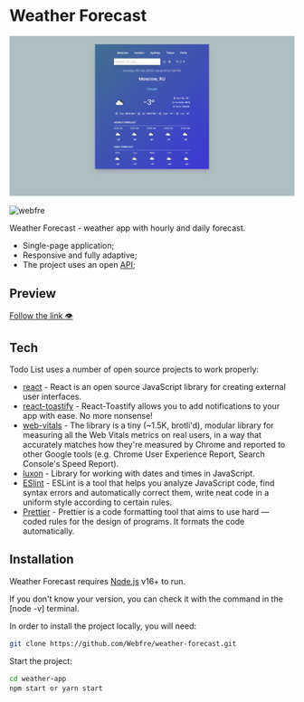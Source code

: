 # Weather Forecast

![Image alt](https://github.com/Webfre/weather-forecast/blob/main/src/assets/weaherapp.png)

<p align="left"> <img src="https://komarev.com/ghpvc/?username=webfre&label=Profile%20views&color=0e75b6&style=flat" alt="webfre" /> </p>

Weather Forecast - weather app with hourly and daily forecast.

- Single-page application;
- Responsive and fully adaptive;
- The project uses an open <a href="https://openweathermap.org/" target='_blank'>API</a>;

## Preview

<a href="https://webfre.github.io/todo-list/" target="_blank">Follow the link 👁</a>

## Tech

Todo List uses a number of open source projects to work properly:

- [react](https://reactjs.org/) - React is an open source JavaScript library for creating external user interfaces.
- [react-toastify](https://github.com/fkhadra/react-toastify) - React-Toastify allows you to add notifications to your app with ease. No more nonsense!
- [web-vitals](https://www.npmjs.com/package/web-vitals) - The library is a tiny (~1.5K, brotli'd), modular library for measuring all the Web Vitals metrics on real users, in a way that accurately matches how they're measured by Chrome and reported to other Google tools (e.g. Chrome User Experience Report, Search Console's Speed Report).
- [luxon](https://www.npmjs.com/package/luxon) - Library for working with dates and times in JavaScript.
- [ESlint](https://github.com/eslint/eslint) - ESLint is a tool that helps you analyze JavaScript code, find syntax errors and automatically correct them, write neat code in a uniform style according to certain rules.
- [Prettier](https://prettier.io/) - Prettier is a code formatting tool that aims to use hard — coded rules for the design of programs. It formats the code automatically.

## Installation

Weather Forecast requires [Node.js](https://nodejs.org/) v16+ to run.

If you don't know your version, you can check it with the command in the [node -v] terminal.

In order to install the project locally, you will need:

```sh
git clone https://github.com/Webfre/weather-forecast.git
```

Start the project:

```sh
cd weather-app
npm start or yarn start
```
